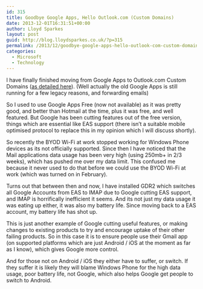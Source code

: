 ```yaml
---
id: 315
title: Goodbye Google Apps, Hello Outlook.com (Custom Domains)
date: 2013-12-01T16:31:51+00:00
author: Lloyd Sparkes
layout: post
guid: http://blog.lloydsparkes.co.uk/?p=315
permalink: /2013/12/goodbye-google-apps-hello-outlook-com-custom-domains/
categories:
  - Microsoft
  - Technology
---
```

I have finally finished moving from Google Apps to Outlook.com Custom Domains ([as detailed here](http://www.zdnet.com/why-i-use-outlook-com-for-my-custom-email-accounts-and-how-you-can-too-7000015546/)). (Well actually the old Google Apps is still running for a few legacy reasons, and forwarding emails)

So I used to use Google Apps Free (now not available) as it was pretty good, and better than Hotmail at the time, plus it was free, and well featured. But Google has been cutting features out of the free version, things which are essential like EAS support (there isn&#8217;t a suitable mobile optimised protocol to replace this in my opinion which I will discuss shortly).

So recently the BYOD Wi-Fi at work stopped working for Windows Phone devices as its not officially supported. Since then I have noticed that the Mail applications data usage has been very high (using 250mb+ in 2/3 weeks), which has pushed me over my data limit. This confused me because it never used to do that before we could use the BYOD Wi-Fi at work (which was turned on in February).

Turns out that between then and now, I have installed GDR2 which switches all Google Accounts from EAS to IMAP due to Google cutting EAS support, and IMAP is horrifically inefficient it seems. And its not just my data usage it was eating up either, it was also my battery life. Since moving back to a EAS account, my battery life has shot up.

This is just another example of Google cutting useful features, or making changes to existing products to try and encourage uptake of their other failing products. So in this case it is to ensure people use their Gmail app (on supported platforms which are just Android / iOS at the moment as far as I know), which gives Google more control.

And for those not on Android / iOS they either have to suffer, or switch. If they suffer it is likely they will blame Windows Phone for the high data usage, poor battery life, not Google, which also helps Google get people to switch to Android.

&nbsp;